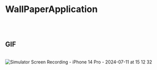 # WallPaperApplication
<br><br>

## GIF
<br>![Simulator Screen Recording - iPhone 14 Pro - 2024-07-11 at 15 12 32](https://github.com/t-giver/WallPaperApplication/assets/168057252/24063a5c-7f2f-4f57-a4e4-af7db8fe60b7)
